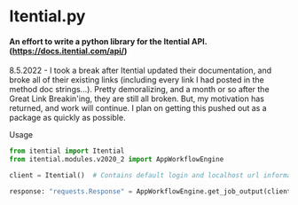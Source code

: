 # Itential.py
#### An effort to write a python library for the Itential API. (https://docs.itential.com/api/)

8.5.2022 - I took a break after Itential updated their documentation, and broke all of their existing links (including every link I had posted in the method doc strings...). Pretty demoralizing, and a month or so after the Great Link Breakin'ing, they are still all broken. But, my motivation has returned, and work will continue. I plan on getting this pushed out as a package as quickly as possible.

Usage
```python
from itential import Itential
from itential.modules.v2020_2 import AppWorkflowEngine

client = Itential()  # Contains default login and localhost url information

response: "requests.Response" = AppWorkflowEngine.get_job_output(client=client, job_id="example-job-id")
```
